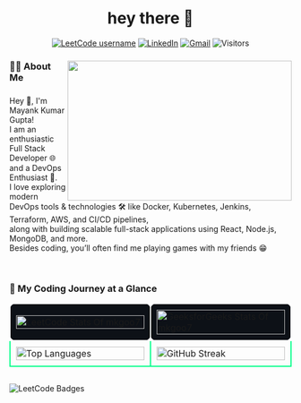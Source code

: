 <h1 align="center">hey there 👋</h1>

<!-- quick connectors & visitor badge -->
<p align="center">
  <a href="https://leetcode.com/u/mkgoo7/"><img alt="LeetCode username"
       src="https://img.shields.io/badge/LeetCode-mkgoo7-orange?style=for-the-badge&logo=leetcode&logoColor=white"></a>
  <a href="https://www.linkedin.com/in/mayankgupta30/">
       <img alt="LinkedIn"
            src="https://img.shields.io/badge/LinkedIn-Mayank-blue?style=for-the-badge&logo=linkedin"></a>
  <a href="mailto:mg258087@gmail.com?subject=Hello%20Mayank%20from%20GitHub">
       <img alt="Gmail"
            src="https://img.shields.io/badge/Email-Contact%20Me-red?style=for-the-badge&logo=gmail&logoColor=white"></a>
  <img alt="Visitors"
       src="https://komarev.com/ghpvc/?username=MKG0007&style=for-the-badge&color=blueviolet">
</p>

###


<!--------------------------------------------------------------------------------------------------------------------------------------------------------------------------------------------------->




<!-- coder GIF image -->
<img align="right" width="400" height="250" src="https://media0.giphy.com/media/v1.Y2lkPTc5MGI3NjExN3F5NHRlMHY4NDltam9mcXk4OXRzbG05cTdscm43dDJtbXFieXdtbCZlcD12MV9pbnRlcm5hbF9naWZfYnlfaWQmY3Q9Zw/qgQUggAC3Pfv687qPC/giphy.gif"  />

###
<!-- about me section -->
<h3 align="left">👩‍💻  About Me</h3>

###

<p align="left">Hey 👋, I'm  Mayank Kumar Gupta!<br>I am an enthusiastic Full Stack Developer 🌐 and a DevOps Enthusiast 🚀.<br>I love exploring modern DevOps tools & technologies 🛠️ like Docker, Kubernetes, Jenkins, Terraform, AWS, and CI/CD pipelines,<br>along with building scalable full-stack applications using React, Node.js, MongoDB, and more.<br>Besides coding, you’ll often find me playing games with my friends 😁</p>

<br>
<!-------------------------------------------------------------------------------------------------------------------------------------------------------------------------------------->


<!-- streak show --->
<h3 align="left">🚀 My Coding Journey at a Glance</h3>
<table align="center" width="100%" cellspacing="20">
  <tr>
    <td style="border: 2px solid white; border-radius: 10px; padding: 10px; background-color: #0d1117;" width="50%">
      <a href="https://leetcode.com/u/mkgoo7/">
        <img src="https://leetcard.jacoblin.cool/mkgoo7?theme=dark&font=baloo&ext=heatmap"
             alt="LeetCode Stats Of mkgoo7"
             width="100%" />
      </a>
    </td>
    <td style="border: 2px solid white; border-radius: 10px; padding: 10px; background-color: #0d1117;" width="50%">
      <a href="https://www.geeksforgeeks.org/user/mkg0007/">
        <img src="https://gfgstatscard.vercel.app/mkg0007"
             alt="GeeksforGeeks Stats Of mkgoo7"
             width="100%" />
      </a>
    </td>
  </tr>
  <tr>
    <td style="border: 2px solid #00ff88; border-radius: 10px; padding: 10px;" width="50%">
      <img src="https://github-readme-stats.vercel.app/api/top-langs?theme=dark&username=MKG0007&show_icons=true&locale=en&layout=compact"
           alt="Top Languages"
           width="100%" />
    </td>
    <td style="border: 2px solid #00ff88; border-radius: 10px; padding: 10px;" width="50%">
      <img src="https://nirzak-streak-stats.vercel.app/?user=MKG0007&theme=dark&hide_border=false"
           alt="GitHub Streak"
           width="100%" />
    </td>
  </tr>
</table>
<div align="left" style="margin-top: 30px;">
      <img src="https://leetcode-badge-showcase.vercel.app/api?username=mkgoo7&theme=onedark&border=border&animated=true" alt="LeetCode Badges"/>
</div>

